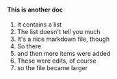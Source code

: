 #### This is another doc
1. It contains a list
2. The list doesn't tell you much
3. It's a nice markdown file, though
4. So there
5. and then more items were added
6. These were edits, of course
7. so the file became larger